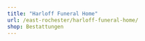 ```yaml
---
title: "Harloff Funeral Home"
url: /east-rochester/harloff-funeral-home/
shop: Bestattungen
---
```

